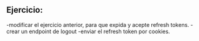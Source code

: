 ## Ejercicio:

-modificar el ejercicio anterior, para que expida y acepte refresh tokens.
-crear un endpoint de logout
-enviar el refresh token por cookies.
